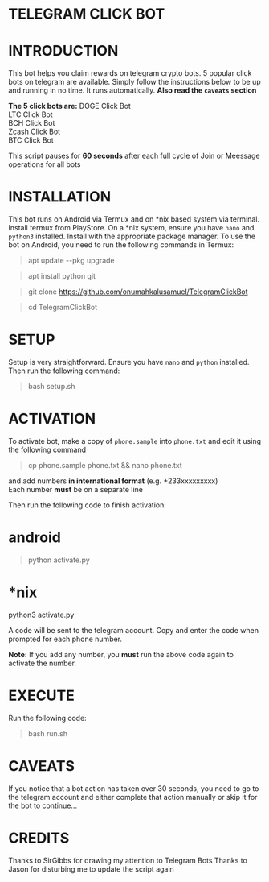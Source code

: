 # TELEGRAM CLICK BOT

# **INTRODUCTION**
This bot helps you claim rewards on telegram crypto bots. 5 popular click bots on telegram are available. Simply follow the instructions below to be up and running in no time. It runs automatically.
**Also read the `caveats` section**

**The 5 click bots are:**
DOGE Click Bot  
LTC Click Bot  
BCH Click Bot  
Zcash Click Bot  
BTC Click Bot  

This script pauses for **60 seconds** after each full cycle of Join or Meessage operations for all bots  

# **INSTALLATION**
This bot runs on Android via Termux and on *nix based system via terminal.
Install termux from PlayStore. On a *nix system, ensure you have `nano` and `python3` installed. 
Install with the appropriate package manager.
To use the bot on Android, you need to run the following commands in Termux:  

> apt update --pkg upgrade  

> apt install python git  

> git clone https://github.com/onumahkalusamuel/TelegramClickBot  

> cd TelegramClickBot  

# **SETUP**
Setup is very straightforward. Ensure you have `nano` and `python` installed. Then run the following command:

> bash setup.sh  

# **ACTIVATION**
To activate bot, make a copy of `phone.sample` into `phone.txt` and edit it using the following command

> cp phone.sample phone.txt && nano phone.txt  

and add numbers **in international format** (e.g. +233xxxxxxxxx)  
Each number **must** be on a separate line  
  
Then run the following code to finish activation:  
# android
> python activate.py  

# *nix
python3 activate.py

A code will be sent to the telegram account. Copy and enter the code when prompted for each phone number.  
  
**Note:** If you add any number, you **must** run the above code again to activate the number.  

# **EXECUTE**
Run the following code:  

> bash run.sh  

# **CAVEATS**
If you notice that a bot action has taken over 30 seconds, you need to go to the telegram account and either complete that action manually or skip it for the bot to continue...  

# **CREDITS**
Thanks to SirGibbs for drawing my attention to Telegram Bots
Thanks to Jason for disturbing me to update the script again
